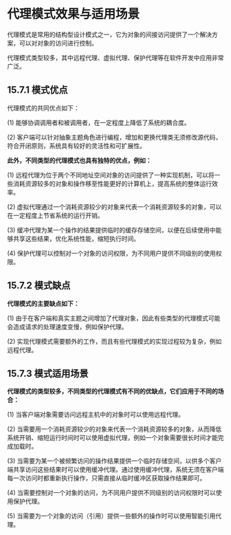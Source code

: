 # 代理模式效果与适用场景

代理模式是常用的结构型设计模式之一，它为对象的间接访问提供了一个解决方案，可以对对象的访问进行控制。

代理模式类型较多，其中远程代理、虚拟代理、保护代理等在软件开发中应用非常广泛。
 
## 15.7.1 模式优点

代理模式的共同优点如下：

(1) 能够协调调用者和被调用者，在一定程度上降低了系统的耦合度。

(2) 客户端可以针对抽象主题角色进行编程，增加和更换代理类无须修改源代码，符合开闭原则，系统具有较好的灵活性和可扩展性。

**此外，不同类型的代理模式也具有独特的优点，例如：**

(1) 远程代理为位于两个不同地址空间对象的访问提供了一种实现机制，可以将一些消耗资源较多的对象和操作移至性能更好的计算机上，提高系统的整体运行效率。

(2) 虚拟代理通过一个消耗资源较少的对象来代表一个消耗资源较多的对象，可以在一定程度上节省系统的运行开销。

(3) 缓冲代理为某一个操作的结果提供临时的缓存存储空间，以便在后续使用中能够共享这些结果，优化系统性能，缩短执行时间。

(4) 保护代理可以控制对一个对象的访问权限，为不同用户提供不同级别的使用权限。
 
## 15.7.2 模式缺点

**代理模式的主要缺点如下：**

(1) 由于在客户端和真实主题之间增加了代理对象，因此有些类型的代理模式可能会造成请求的处理速度变慢，例如保护代理。

(2) 实现代理模式需要额外的工作，而且有些代理模式的实现过程较为复杂，例如远程代理。
 
## 15.7.3 模式适用场景

**代理模式的类型较多，不同类型的代理模式有不同的优缺点，它们应用于不同的场合：**

(1) 当客户端对象需要访问远程主机中的对象时可以使用远程代理。

(2) 当需要用一个消耗资源较少的对象来代表一个消耗资源较多的对象，从而降低系统开销、缩短运行时间时可以使用虚拟代理，例如一个对象需要很长时间才能完成加载时。

(3) 当需要为某一个被频繁访问的操作结果提供一个临时存储空间，以供多个客户端共享访问这些结果时可以使用缓冲代理。通过使用缓冲代理，系统无须在客户端每一次访问时都重新执行操作，只需直接从临时缓冲区获取操作结果即可。

(4) 当需要控制对一个对象的访问，为不同用户提供不同级别的访问权限时可以使用保护代理。

(5) 当需要为一个对象的访问（引用）提供一些额外的操作时可以使用智能引用代理。
